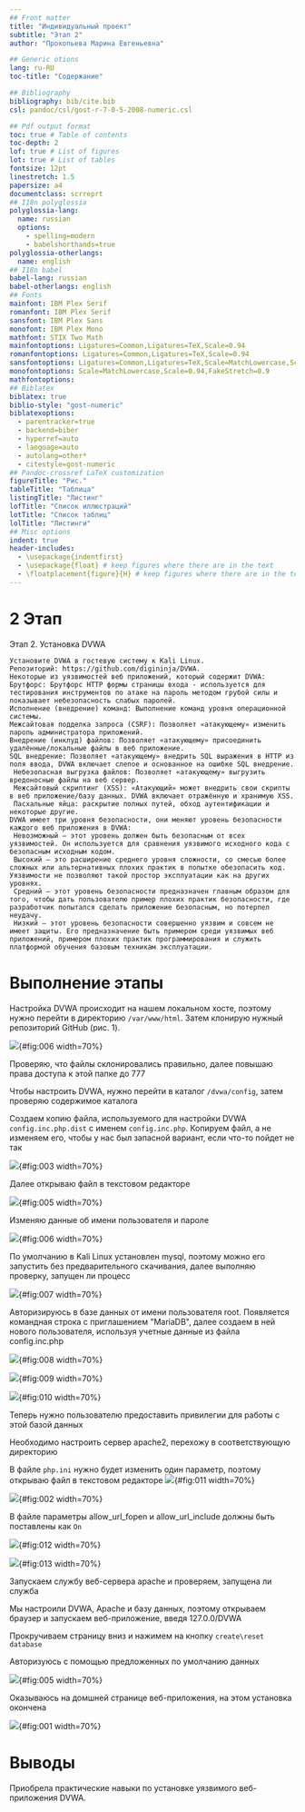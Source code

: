 ```yaml
---
## Front matter
title: "Индивидуальный проект"
subtitle: "Этап 2"
author: "Прокопьева Марина Евгеньевна"

## Generic otions
lang: ru-RU
toc-title: "Содержание"

## Bibliography
bibliography: bib/cite.bib
csl: pandoc/csl/gost-r-7-0-5-2008-numeric.csl

## Pdf output format
toc: true # Table of contents
toc-depth: 2
lof: true # List of figures
lot: true # List of tables
fontsize: 12pt
linestretch: 1.5
papersize: a4
documentclass: scrreprt
## I18n polyglossia
polyglossia-lang:
  name: russian
  options:
	- spelling=modern
	- babelshorthands=true
polyglossia-otherlangs:
  name: english
## I18n babel
babel-lang: russian
babel-otherlangs: english
## Fonts
mainfont: IBM Plex Serif
romanfont: IBM Plex Serif
sansfont: IBM Plex Sans
monofont: IBM Plex Mono
mathfont: STIX Two Math
mainfontoptions: Ligatures=Common,Ligatures=TeX,Scale=0.94
romanfontoptions: Ligatures=Common,Ligatures=TeX,Scale=0.94
sansfontoptions: Ligatures=Common,Ligatures=TeX,Scale=MatchLowercase,Scale=0.94
monofontoptions: Scale=MatchLowercase,Scale=0.94,FakeStretch=0.9
mathfontoptions:
## Biblatex
biblatex: true
biblio-style: "gost-numeric"
biblatexoptions:
  - parentracker=true
  - backend=biber
  - hyperref=auto
  - language=auto
  - autolang=other*
  - citestyle=gost-numeric
## Pandoc-crossref LaTeX customization
figureTitle: "Рис."
tableTitle: "Таблица"
listingTitle: "Листинг"
lofTitle: "Список иллюстраций"
lotTitle: "Список таблиц"
lolTitle: "Листинги"
## Misc options
indent: true
header-includes:
  - \usepackage{indentfirst}
  - \usepackage{float} # keep figures where there are in the text
  - \floatplacement{figure}{H} # keep figures where there are in the text
---
```


# 2 Этап 

Этап 2. Установка DVWA

    Установите DVWA в гостевую систему к Kali Linux.
    Репозиторий: https://github.com/digininja/DVWA.
    Некоторые из уязвимостей веб приложений, который содержит DVWA:
    Брутфорс: Брутфорс HTTP формы страницы входа - используется для тестирования инструментов по атаке на пароль методом грубой силы и показывает небезопасность слабых паролей.
    Исполнение (внедрение) команд: Выполнение команд уровня операционной системы.
    Межсайтовая подделка запроса (CSRF): Позволяет «атакующему» изменить пароль администратора приложений.
    Внедрение (инклуд) файлов: Позволяет «атакующему» присоединить удалённые/локальные файлы в веб приложение.
    SQL внедрение: Позволяет «атакующему» внедрить SQL выражения в HTTP из поля ввода, DVWA включает слепое и основанное на ошибке SQL внедрение.
     Небезопасная выгрузка файлов: Позволяет «атакующему» выгрузить вредоносные файлы на веб сервер.
     Межсайтовый скриптинг (XSS): «Атакующий» может внедрить свои скрипты в веб приложение/базу данных. DVWA включает отражённую и хранимую XSS.
     Пасхальные яйца: раскрытие полных путей, обход аутентификации и некоторые другие.
    DVWA имеет три уровня безопасности, они меняют уровень безопасности каждого веб приложения в DVWA:
     Невозможный — этот уровень должен быть безопасным от всех уязвимостей. Он используется для сравнения уязвимого исходного кода с безопасным исходным кодом.
     Высокий — это расширение среднего уровня сложности, со смесью более сложных или альтернативных плохих практик в попытке обезопасить код. Уязвимости не позволяют такой простор эксплуатации как на других уровнях.
     Средний — этот уровень безопасности предназначен главным образом для того, чтобы дать пользователю пример плохих практик безопасности, где разработчик попытался сделать приложение безопасным, но потерпел неудачу.
     Низкий — этот уровень безопасности совершенно уязвим и совсем не имеет защиты. Его предназначение быть примером среди уязвимых веб приложений, примером плохих практик программирования и служить платформой обучения базовым техникам эксплуатации.

# Выполнение этапы 

Настройка DVWA происходит на нашем локальном хосте, поэтому нужно перейти в директорию `/var/www/html`. Затем клонирую нужный репозиторий GitHub (рис. 1).

![](image/6.png){#fig:006 width=70%}


Проверяю, что файлы склонировались правильно, далее повышаю права доступа к этой папке до 777 

Чтобы настроить DVWA, нужно перейти в каталог `/dvwa/config`, затем проверяю содержимое каталога 

Создаем копию файла, используемого для настройки DVWA `config.inc.php.dist` с именем `config.inc.php`. Копируем файл, а не изменяем его, чтобы у нас был запасной вариант, если что-то пойдет не так 

![](image/3.png){#fig:003 width=70%}

Далее открываю файл в текстовом редакторе 

![](image/5.png){#fig:005 width=70%}

Изменяю данные об имени пользователя и пароле 

![](image/6.png){#fig:006 width=70%}

По умолчанию в Kali Linux установлен mysql, поэтому можно его запустить без предварительного скачивания, далее выполняю проверку, запущен ли процесс 

![](image/7.png){#fig:007 width=70%}

Авторизируюсь в базе данных от имени пользователя root. Появляется командная строка с приглашением "MariaDB", далее создаем в ней нового пользователя, используя учетные данные из файла config.inc.php 

![](image/8.png){#fig:008 width=70%}

![](image/9.png){#fig:009 width=70%}

![](image/10.png){#fig:010 width=70%}

Теперь нужно пользователю предоставить привилегии для работы с этой базой данных 

Необходимо настроить сервер apache2, перехожу в соответствующую директорию 

В файле `php.ini` нужно будет изменить один параметр, поэтому открываю файл в текстовом редакторе 
![](image/11.png){#fig:011 width=70%}

![](image/2.png){#fig:002 width=70%}

В файле параметры allow_url_fopen и allow_url_include должны быть поставлены как `On` 

![](image/12.png){#fig:012 width=70%}

![](image/13.png){#fig:013 width=70%}

Запускаем службу веб-сервера apache и проверяем, запущена ли служба 


Мы настроили DVWA, Apache и базу данных, поэтому открываем браузер и запускаем веб-приложение, введя 127.0.0/DVWA 


Прокручиваем страницу вниз и нажимем на кнопку `create\reset database` 


Авторизуюсь с помощью предложенных по умолчанию данных 

![](image/5.png){#fig:005 width=70%}

Оказываюсь на домшней странице веб-приложения, на этом установка окончена 

![](image/1.png){#fig:001 width=70%}

# Выводы

Приобрела практические навыки по установке уязвимого веб-приложения DVWA.

